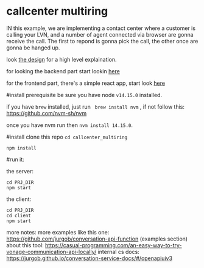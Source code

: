 
# callcenter multiring

IN this example, we are implementing a contact center where a customer is calling your LVN, and a number of agent connected via browser are gonna receive the call. 
The first to repond is gonna pick the call, the other once are gonna be hanged up. 

look [the design](DESIGN.md) for a high level explaination. 

for looking the backend part start lookin [here](https://github.com/jurgob/callcenter_multiring/blob/main/index.js#L240)

for the frontend part, there's a simple react app, start look [here](https://github.com/jurgob/callcenter_multiring/blob/main/client/src/containers/LoggedPage.js#L126)



#install prerequisite
be sure you have node `v14.15.0` installed. 

if you have `brew` installed, just run ` brew install nvm` , if not follow this: https://github.com/nvm-sh/nvm

once you have nvm run
then `nvm install 14.15.0`. 


#install
clone this repo
`cd callcenter_multiring`

`npm install`

#run it:

the server: 
```
cd PRJ_DIR
npm start
```

the client: 
```
cd PRJ_DIR
cd client
npm start
```

more notes: 
more examples like this one: https://github.com/jurgob/conversation-api-function (examples section)
about this tool: https://casual-programming.com/an-easy-way-to-try-vonage-communication-api-locally/
internal cs docs: https://jurgob.github.io/conversation-service-docs/#/openapiuiv3





